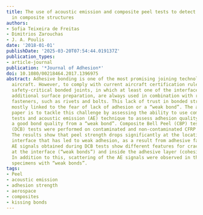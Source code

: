 ```yaml
---
title: The use of acoustic emission and composite peel tests to detect weak adhesion
  in composite structures
authors:
- Sofia Teixeira de Freitas
- Dimitrios Zarouchas
- J. A. Poulis
date: '2018-01-01'
publishDate: '2025-03-20T07:54:44.019137Z'
publication_types:
- article-journal
publication: '*Journal of Adhesion*'
doi: 10.1080/00218464.2017.1396975
abstract: Adhesive bonding is one of the most promising joining technologies for composite
  aircraft. However, to comply with current aircraft certification rules, current
  safety-critical bonded joints, in which at least one of the interfaces requires
  additional surface preparation, are always used in combination with redundant mechanical
  fasteners, such as rivets and bolts. This lack of trust in bonded structures is
  mostly linked to the fear of lack of adhesion or a “weak bond”. The aim of this
  paper is to tackle this challenge by assessing the ability to use composite peel
  tests and acoustic emission (AE) technique to assess adhesion quality and distinguish
  a good bond quality from a “weak bond”. Composite Bell Peel (CBP) tests and Double-Cantilever-Beam
  (DCB) tests were performed on contaminated and non-contaminated CFRP bonded specimens.
  The results show that peel strength drops significantly at the location of the contaminated
  interface that has led to weak adhesion, as a result from adhesive failure. The
  AE signals obtained during DCB tests show different features for cracks growing
  at the interface (“weak bonds”) and inside the adhesive layer (cohesive failure).
  In addition to this, scattering of the AE signals were observed in the contaminated
  specimens with “weak bonds”.
tags:
- Peel
- acoustic emission
- adhesion strength
- aerospace
- composites
- kissing bonds
---
```

